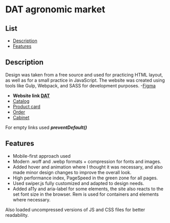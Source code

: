 # DAT agronomic market

## List
- [Description](#description)
- [Features](#features)

## Description

Design was taken from a free source and used for practicing HTML layout, as well as for a small practice in JavaScript.
The website was created using tools like Gulp, Webpack, and SASS for development purposes.
-[Figma](https://www.figma.com/file/CleJ7quGH1kbuRqd5UoS7u/DAT-(Copy)?type=design&mode=design&t=SHFSyvihvTt42Ggh-0)

- **Website link [DAT](https://avoltage13.github.io/OJJO-jewerly-shop-site/)**
- [Catalog](https://avoltage13.github.io/DAT-agronomic-market-website/catalog-plants.html)
- [Product card](https://avoltage13.github.io/DAT-agronomic-market-website/prod-card.html)
- [Order](https://avoltage13.github.io/DAT-agronomic-market-website/order.html)
- [Cabinet](https://avoltage13.github.io/DAT-agronomic-market-website/cabinet.html)

For empty links used ___preventDefault()___

## Features
- Mobile-first approach used
- Modern .woff and .webp formats + compression for fonts and images.
- Added hover and animation where I thought it was necessary, and also made minor design changes to improve the overall look.
- High performance index, PageSpeed in the green zone for all pages.
- Used swiper.js fully customized and adapted to design needs.
- Added a11y and aria-label for some elements, the site also reacts to the set font size in the browser. Rem is used for containers and elements where necessary.

Also loaded uncompressed versions of JS and CSS files for better readability.
